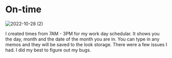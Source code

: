 # On-time
![2022-10-28 (2)](https://user-images.githubusercontent.com/106449993/198754358-251a3a56-456b-4c0c-a345-3a623d7a1b23.png)

I created times from 7AM - 3PM for my work day schedular. It shows you the day, month and the date of the month you are in. You can type in any memos and they will be saved to the look storage. 
There were a few issues I had. I did my best to figure out my bugs. 
